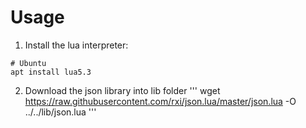 # Usage
1. Install the lua interpreter:
```
# Ubuntu
apt install lua5.3
```
2. Download the json library into lib folder
'''
wget https://raw.githubusercontent.com/rxi/json.lua/master/json.lua -O ../../lib/json.lua
'''

